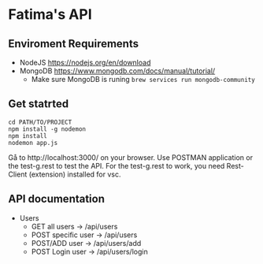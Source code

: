 # Fatima's API

## Enviroment Requirements
* NodeJS https://nodejs.org/en/download
* MongoDB https://www.mongodb.com/docs/manual/tutorial/
    * Make sure MongoDB is runing `brew services run mongodb-community`

## Get statrted
```
cd PATH/TO/PROJECT
npm install -g nodemon
npm install
nodemon app.js
```
Gå to http://localhost:3000/ on your browser.
Use POSTMAN application or the test-g.rest to test the API.
For the test-g.rest to work, you need Rest-Client (extension) installed for vsc.

## API documentation
* Users
    * GET all users         -> /api/users
    * POST specific user    -> /api/users
    * POST/ADD user         -> /api/users/add 
    * POST Login user       -> /api/users/login
